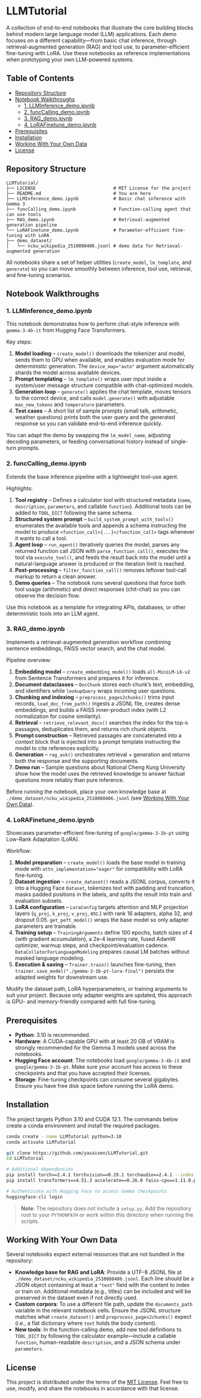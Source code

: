 # LLMTutorial

A collection of end-to-end notebooks that illustrate the core building blocks behind modern large language model (LLM) applications. Each demo focuses on a different capability—from basic chat inference, through retrieval-augmented generation (RAG) and tool use, to parameter-efficient fine-tuning with LoRA. Use these notebooks as reference implementations when prototyping your own LLM-powered systems.

## Table of Contents
- [Repository Structure](#repository-structure)
- [Notebook Walkthroughs](#notebook-walkthroughs)
  - [1. LLMInference\_demo.ipynb](#1-llminference_demoipynb)
  - [2. funcCalling\_demo.ipynb](#2-funccalling_demoipynb)
  - [3. RAG\_demo.ipynb](#3-rag_demoipynb)
  - [4. LoRAFinetune\_demo.ipynb](#4-lorafinetune_demoipynb)
- [Prerequisites](#prerequisites)
- [Installation](#installation)
- [Working With Your Own Data](#working-with-your-own-data)
- [License](#license)

## Repository Structure

```
LLMTutorial/
├── LICENSE                             # MIT License for the project
├── README.md                           # You are here
├── LLMInference_demo.ipynb             # Basic chat inference with Gemma 3
├── funcCalling_demo.ipynb              # Function-calling agent that can use tools
├── RAG_demo.ipynb                      # Retrieval-augmented generation pipeline
└── LoRAFinetune_demo.ipynb             # Parameter-efficient fine-tuning with LoRA
├── demo_dataset/
│   └── ncku_wikipedia_2510080406.jsonl # demo data for Retrieval-augmented generation
```

All notebooks share a set of helper utilities (`create_model`, `lm_template`, and `generate`) so you can move smoothly between inference, tool use, retrieval, and fine-tuning scenarios.

## Notebook Walkthroughs

### 1. LLMInference_demo.ipynb

This notebook demonstrates how to perform chat-style inference with `gemma-3-4b-it` from Hugging Face Transformers.

Key steps:
1. **Model loading** – `create_model()` downloads the tokenizer and model, sends them to GPU when available, and enables evaluation mode for deterministic generation. The `device_map="auto"` argument automatically shards the model across available devices.
2. **Prompt templating** – `lm_template()` wraps user input inside a system/user message structure compatible with chat-optimized models.
3. **Generation loop** – `generate()` applies the chat template, moves tensors to the correct device, and calls `model.generate()` with adjustable `max_new_tokens` and `temperature` parameters.
4. **Test cases** – A short list of sample prompts (small talk, arithmetic, weather questions) prints both the user query and the generated response so you can validate end-to-end inference quickly.

You can adapt the demo by swapping the `lm_model_name`, adjusting decoding parameters, or feeding conversational history instead of single-turn prompts.

### 2. funcCalling_demo.ipynb

Extends the base inference pipeline with a lightweight tool-use agent.

Highlights:
1. **Tool registry** – Defines a calculator tool with structured metadata (`name`, `description`, `parameters`, and callable `function`). Additional tools can be added to `TOOL_DICT` following the same schema.
2. **Structured system prompt** – `build_system_prompt_with_tools()` enumerates the available tools and appends a schema instructing the model to produce `<function_call>{...}</function_call>` tags whenever it wants to call a tool.
3. **Agent loop** – `run_agent()` iteratively queries the model, parses any returned function call JSON with `parse_function_call()`, executes the tool via `execute_tool()`, and feeds the result back into the model until a natural-language answer is produced or the iteration limit is reached.
4. **Post-processing** – `filter_function_call()` removes leftover tool-call markup to return a clean answer.
5. **Demo queries** – The notebook runs several questions that force both tool usage (arithmetic) and direct responses (chit-chat) so you can observe the decision flow.

Use this notebook as a template for integrating APIs, databases, or other deterministic tools into an LLM agent.

### 3. RAG_demo.ipynb

Implements a retrieval-augmented generation workflow combining sentence embeddings, FAISS vector search, and the chat model.

Pipeline overview:
1. **Embedding model** – `create_embedding_model()` loads `all-MiniLM-L6-v2` from Sentence Transformers and prepares it for inference.
2. **Document dataclasses** – `DocChunk` stores each chunk’s text, embedding, and identifiers while `lookupQuery` wraps incoming user questions.
3. **Chunking and indexing** – `preprocess_pages2chunks()` trims input records, `load_doc_from_path()` ingests a JSONL file, creates dense embeddings, and builds a FAISS inner-product index (with L2 normalization for cosine similarity).
4. **Retrieval** – `retrieve_relevant_docs()` searches the index for the top-`k` passages, deduplicates them, and returns rich chunk objects.
5. **Prompt construction** – Retrieved passages are concatenated into a context block that is injected into a prompt template instructing the model to cite references explicitly.
6. **Generation** – `rag_ask()` orchestrates retrieval + generation and returns both the response and the supporting documents.
7. **Demo run** – Sample questions about National Cheng Kung University show how the model uses the retrieved knowledge to answer factual questions more reliably than pure inference.

Before running the notebook, place your own knowledge base at `./demo_dataset/ncku_wikipedia_2510080406.jsonl` (see [Working With Your Own Data](#working-with-your-own-data)).

### 4. LoRAFinetune_demo.ipynb

Showcases parameter-efficient fine-tuning of `google/gemma-3-1b-pt` using Low-Rank Adaptation (LoRA).

Workflow:
1. **Model preparation** – `create_model()` loads the base model in training mode with `attn_implementation="eager"` for compatibility with LoRA fine-tuning.
2. **Dataset ingestion** – `create_dataset()` reads a JSONL corpus, converts it into a Hugging Face `Dataset`, tokenizes text with padding and truncation, masks padded positions in the labels, and splits the result into train and evaluation subsets.
3. **LoRA configuration** – `LoraConfig` targets attention and MLP projection layers (`q_proj`, `k_proj`, `v_proj`, etc.) with rank 16 adapters, alpha 32, and dropout 0.05. `get_peft_model()` wraps the base model so only adapter parameters are trainable.
4. **Training setup** – `TrainingArguments` define 100 epochs, batch sizes of 4 (with gradient accumulation), a 2e-4 learning rate, fused AdamW optimizer, warmup steps, and checkpoint/evaluation cadence. `DataCollatorForLanguageModeling` prepares causal LM batches without masked language modeling.
5. **Execution & saving** – `Trainer.train()` launches fine-tuning, then `trainer.save_model("./gemma-3-1b-pt-lora-final")` persists the adapted weights for downstream use.

Modify the dataset path, LoRA hyperparameters, or training arguments to suit your project. Because only adapter weights are updated, this approach is GPU- and memory-friendly compared with full fine-tuning.

## Prerequisites

- **Python**: 3.10 is recommended.
- **Hardware**: A CUDA-capable GPU with at least 20 GB of VRAM is strongly recommended for the Gemma 3 models used across the notebooks.
- **Hugging Face account**: The notebooks load `google/gemma-3-4b-it` and `google/gemma-3-1b-pt`. Make sure your account has access to these checkpoints and that you have accepted their licenses.
- **Storage**: Fine-tuning checkpoints can consume several gigabytes. Ensure you have free disk space before running the LoRA demo.

## Installation

The project targets Python 3.10 and CUDA 12.1.  The commands below create a conda environment and install the required packages.

```bash
conda create --name LLMTutorial python=3.10
conda activate LLMTutorial

git clone https://github.com/yasaisen/LLMTutorial.git
cd LLMTutorial

# Additional dependencies
pip install torch==2.4.1 torchvision==0.19.1 torchaudio==2.4.1 --index-url https://download.pytorch.org/whl/cu121
pip install transformers==4.51.3 accelerate==0.26.0 faiss-cpu==1.11.0.post1 sentence-transformers==5.0.0 evaluate==0.4.5 peft==0.13.2

# Authenticate with Hugging Face to access Gemma checkpoints
huggingface-cli login
```

> **Note**: The repository does not include a `setup.py`.  Add the repository
> root to your `PYTHONPATH` or work within this directory when running the
> scripts.

## Working With Your Own Data

Several notebooks expect external resources that are not bundled in the repository:

- **Knowledge base for RAG and LoRA**: Provide a UTF-8 JSONL file at `./demo_dataset/ncku_wikipedia_2510080406.jsonl`. Each line should be a JSON object containing at least a `"text"` field with the content to index or train on. Additional metadata (e.g., titles) can be included and will be preserved in the dataset even if not directly used.
- **Custom corpora**: To use a different file path, update the `documents_path` variable in the relevant notebook cells. Ensure the JSONL structure matches what `create_dataset()` and `preprocess_pages2chunks()` expect (i.e., a flat dictionary where `text` holds the body content).
- **New tools**: In the function-calling demo, add new tool definitions to `TOOL_DICT` by following the calculator example—include a callable `function`, human-readable `description`, and a JSON schema under `parameters`.

## License

This project is distributed under the terms of the [MIT License](LICENSE). Feel free to use, modify, and share the notebooks in accordance with that license.
